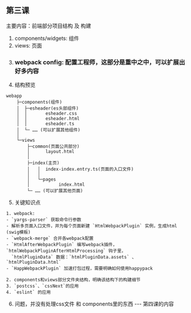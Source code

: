 ## 第三课

主要内容：前端部分项目结构 及 构建

1. components/widgets: 组件
2. views: 页面
3. ### webpack config: 配置工程师，这部分是重中之中，可以扩展出好多内容
4. 结构预览
```
webapp
    ├─components(组件)
    │  ├─esheader(es头部组件)
    │  │       esheader.css
    │  │       esheader.html
    │  │       esheader.ts
    │  └─ …… (可以扩展其他组件)
    │
    └─views
        ├─common(页面公共部分)
        │      layout.html
        │
        ├─index(主页)
        │   │  index-index.entry.ts(页面的入口文件)
        │   │
        │   └─pages
        │           index.html
        └─ …… (可以扩展其他页面)
```

5. 关键知识点
```
1. webpack:
- `yargs-parser` 获取命令行参数
- 解析多页面入口文件，并为每个页面新建 `HtmlWebpackPlugin` 实例，生成html (swig模板)
- `webpack-merge` 合并各webpack配置
- `HtmlAfterWebpackPlugin` 编写webpack插件，`htmlWebpackPluginAfterHtmlProcessing` 钩子里，
  `htmlPluginData` 数据：`htmlPluginData.assets` 、 `htmlPluginData.html`  
- `HappWebpackPlugin` 加速打包过程，需要明确如何使用happypack

2. components和views部分文件夹结构，明确该结构下的构建细节
3. `postcss`、`cssNext`的应用
4. `eslint` 的应用
```

6. 问题，并没有处理css文件 和 components里的东西 --- 第四课的内容